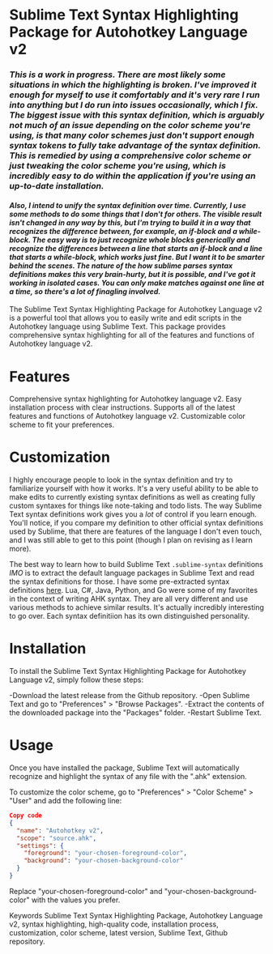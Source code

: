 
# Sublime Text Syntax Highlighting Package for Autohotkey Language v2

### ***This is a work in progress. There are most likely some situations in which the highlighting is broken. I've improved it enough for myself to use it comfortably and it's very rare I run into anything but I do run into issues occasionally, which I fix. The biggest issue with this syntax definition, which is arguably not much of an issue depending on the color scheme you're using, is that many color schemes just don't support enough syntax tokens to fully take advantage of the syntax definition. This is remedied by using a comprehensive color scheme or just tweaking the color scheme you're using, which is incredibly easy to do within the application if you're using an up-to-date installation.***

#### ***Also, I intend to unify the syntax definition over time. Currently, I use some methods to do some things that I don't for others. The visible result isn't changed in any way by this, but I'm trying to build it in a way that recognizes the difference between, for example, an if-block and a while-block. The easy way is to just recognize whole blocks generically and recognize the differences between a line that starts an if-block and a line that starts a while-block, which works just fine. But I want it to be smarter behind the scenes. The nature of the how sublime parses syntax definitions makes this very brain-hurty, but it is possible, and I've got it working in isolated cases. You can only make matches against one line at a time, so there's a lot of finagling involved.***
 
The Sublime Text Syntax Highlighting Package for Autohotkey Language v2 is a powerful tool that allows you to easily write and edit scripts in the Autohotkey language using Sublime Text. This package provides comprehensive syntax highlighting for all of the features and functions of Autohotkey language v2.

# Features
Comprehensive syntax highlighting for Autohotkey language v2.
Easy installation process with clear instructions.
Supports all of the latest features and functions of Autohotkey language v2.
Customizable color scheme to fit your preferences.

# Customization
I highly encourage people to look in the syntax definition and try to familiarize yourself with how it works. It's a very useful ability to be able to make edits to currently existing syntax definitions as well as creating fully custom syntaxes for things like note-taking and todo lists. The way Sublime Text syntax definitions work gives you a *lot* of control if you learn enough. You'll notice, if you compare my definition to other official syntax definitions used by Sublime, that there are features of the language I don't even touch, and I was still able to get to this point (though I plan on revising as I learn more). 

The best way to learn how to build Sublime Text `.sublime-syntax` definitions *IMO* is to extract the default language packages in Sublime Text and read the syntax definitions for those. I have some pre-extracted syntax definitions [here](https://github.com/gwenreynolds94/CustomSublimeSyntaxes). Lua, C#, Java, Python, and Go were some of my favorites in the context of writing AHK syntax. They are all very different and use various methods to achieve similar results. It's actually incredibly interesting to go over. Each syntax definitiion has its own distinguished personality.

# Installation
To install the Sublime Text Syntax Highlighting Package for Autohotkey Language v2, simply follow these steps:

-Download the latest release from the Github repository.
-Open Sublime Text and go to "Preferences" > "Browse Packages".
-Extract the contents of the downloaded package into the "Packages" folder.
-Restart Sublime Text.

# Usage
Once you have installed the package, Sublime Text will automatically recognize and highlight the syntax of any file with the ".ahk" extension.

To customize the color scheme, go to "Preferences" > "Color Scheme" > "User" and add the following line:

```json
Copy code
{
  "name": "Autohotkey v2",
  "scope": "source.ahk",
  "settings": {
    "foreground": "your-chosen-foreground-color",
    "background": "your-chosen-background-color"
  }
}
```
Replace "your-chosen-foreground-color" and "your-chosen-background-color" with the values you prefer.

Keywords
Sublime Text Syntax Highlighting Package, Autohotkey Language v2, syntax highlighting, high-quality code, installation process, customization, color scheme, latest version, Sublime Text, Github repository.


